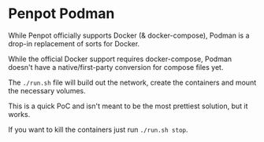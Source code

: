 # Penpot Podman

While Penpot officially supports Docker (& docker-compose), Podman is a drop-in replacement of sorts for Docker.

While the official Docker support requires docker-compose, Podman doesn't have a native/first-party conversion for compose files yet.

The `./run.sh` file will build out the network, create the containers and mount the necessary volumes.

This is a quick PoC and isn't meant to be the most prettiest solution, but it works.

If you want to kill the containers just run `./run.sh stop`.
